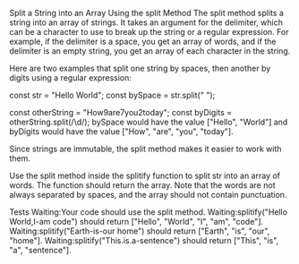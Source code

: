 Split a String into an Array Using the split Method
The split method splits a string into an array of strings. It takes an argument for the delimiter, which can be a character to use to break up the string or a regular expression. For example, if the delimiter is a space, you get an array of words, and if the delimiter is an empty string, you get an array of each character in the string.

Here are two examples that split one string by spaces, then another by digits using a regular expression:

const str = "Hello World";
const bySpace = str.split(" ");

const otherString = "How9are7you2today";
const byDigits = otherString.split(/\d/);
bySpace would have the value ["Hello", "World"] and byDigits would have the value ["How", "are", "you", "today"].

Since strings are immutable, the split method makes it easier to work with them.

Use the split method inside the splitify function to split str into an array of words. The function should return the array. Note that the words are not always separated by spaces, and the array should not contain punctuation.

Tests
Waiting:Your code should use the split method.
Waiting:splitify("Hello World,I-am code") should return ["Hello", "World", "I", "am", "code"].
Waiting:splitify("Earth-is-our home") should return ["Earth", "is", "our", "home"].
Waiting:splitify("This.is.a-sentence") should return ["This", "is", "a", "sentence"].